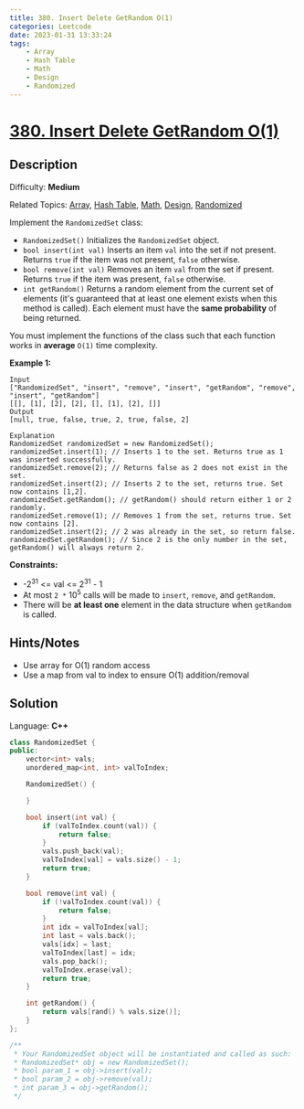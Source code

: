 ```yaml
---
title: 380. Insert Delete GetRandom O(1)
categories: Leetcode
date: 2023-01-31 13:33:24
tags:
    - Array
    - Hash Table
    - Math
    - Design
    - Randomized
---
```


# [380\. Insert Delete GetRandom O(1)](https://leetcode.com/problems/insert-delete-getrandom-o1/)

## Description

Difficulty: **Medium**

Related Topics: [Array](https://leetcode.com/tag/array/), [Hash Table](https://leetcode.com/tag/hash-table/), [Math](https://leetcode.com/tag/math/), [Design](https://leetcode.com/tag/design/), [Randomized](https://leetcode.com/tag/randomized/)

Implement the `RandomizedSet` class:

* `RandomizedSet()` Initializes the `RandomizedSet` object.
* `bool insert(int val)` Inserts an item `val` into the set if not present. Returns `true` if the item was not present, `false` otherwise.
* `bool remove(int val)` Removes an item `val` from the set if present. Returns `true` if the item was present, `false` otherwise.
* `int getRandom()` Returns a random element from the current set of elements (it's guaranteed that at least one element exists when this method is called). Each element must have the **same probability** of being returned.

You must implement the functions of the class such that each function works in **average** `O(1)` time complexity.

**Example 1:**

```text
Input
["RandomizedSet", "insert", "remove", "insert", "getRandom", "remove", "insert", "getRandom"]
[[], [1], [2], [2], [], [1], [2], []]
Output
[null, true, false, true, 2, true, false, 2]

Explanation
RandomizedSet randomizedSet = new RandomizedSet();
randomizedSet.insert(1); // Inserts 1 to the set. Returns true as 1 was inserted successfully.
randomizedSet.remove(2); // Returns false as 2 does not exist in the set.
randomizedSet.insert(2); // Inserts 2 to the set, returns true. Set now contains [1,2].
randomizedSet.getRandom(); // getRandom() should return either 1 or 2 randomly.
randomizedSet.remove(1); // Removes 1 from the set, returns true. Set now contains [2].
randomizedSet.insert(2); // 2 was already in the set, so return false.
randomizedSet.getRandom(); // Since 2 is the only number in the set, getRandom() will always return 2.
```

**Constraints:**

* -2<sup>31</sup> <= val <= 2<sup>31</sup> - 1
* At most `2 *` 10<sup>5</sup> calls will be made to `insert`, `remove`, and `getRandom`.
* There will be **at least one** element in the data structure when `getRandom` is called.

## Hints/Notes

* Use array for O(1) random access
* Use a map from val to index to ensure O(1) addition/removal

## Solution

Language: **C++**

```C++
class RandomizedSet {
public:
    vector<int> vals;
    unordered_map<int, int> valToIndex;

    RandomizedSet() {

    }

    bool insert(int val) {
        if (valToIndex.count(val)) {
            return false;
        }
        vals.push_back(val);
        valToIndex[val] = vals.size() - 1;
        return true;
    }

    bool remove(int val) {
        if (!valToIndex.count(val)) {
            return false;
        }
        int idx = valToIndex[val];
        int last = vals.back();
        vals[idx] = last;
        valToIndex[last] = idx;
        vals.pop_back();
        valToIndex.erase(val);
        return true;
    }

    int getRandom() {
        return vals[rand() % vals.size()];
    }
};

/**
 * Your RandomizedSet object will be instantiated and called as such:
 * RandomizedSet* obj = new RandomizedSet();
 * bool param_1 = obj->insert(val);
 * bool param_2 = obj->remove(val);
 * int param_3 = obj->getRandom();
 */
```
